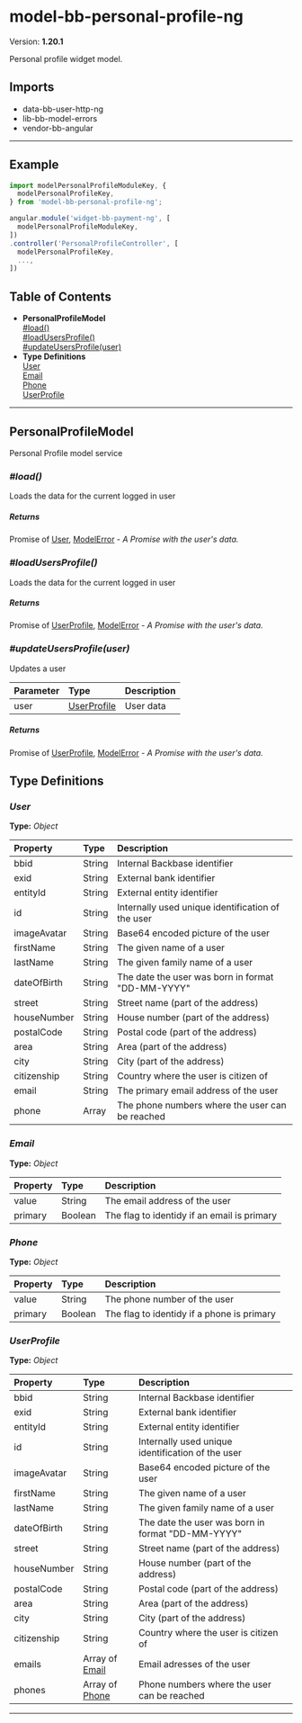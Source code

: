 # model-bb-personal-profile-ng


Version: **1.20.1**

Personal profile widget model.

## Imports

* data-bb-user-http-ng
* lib-bb-model-errors
* vendor-bb-angular

---

## Example

```javascript
import modelPersonalProfileModuleKey, {
  modelPersonalProfileKey,
} from 'model-bb-personal-profile-ng';

angular.module('widget-bb-payment-ng', [
  modelPersonalProfileModuleKey,
])
.controller('PersonalProfileController', [
  modelPersonalProfileKey,
  ...,
])
```

## Table of Contents
- **PersonalProfileModel**<br/>    <a href="#PersonalProfileModel_load">#load()</a><br/>    <a href="#PersonalProfileModel_loadUsersProfile">#loadUsersProfile()</a><br/>    <a href="#PersonalProfileModel_updateUsersProfile">#updateUsersProfile(user)</a><br/>
- **Type Definitions**<br/>    <a href="#User">User</a><br/>    <a href="#Email">Email</a><br/>    <a href="#Phone">Phone</a><br/>    <a href="#UserProfile">UserProfile</a><br/>

---

## PersonalProfileModel

Personal Profile model service

### <a name="PersonalProfileModel_load"></a>*#load()*

Loads the data for the current logged in user

##### Returns

Promise of [User](#User), [ModelError](lib-bb-model-errors.html#ModelError) - *A Promise with the user's data.*

### <a name="PersonalProfileModel_loadUsersProfile"></a>*#loadUsersProfile()*

Loads the data for the current logged in user

##### Returns

Promise of [UserProfile](#UserProfile), [ModelError](lib-bb-model-errors.html#ModelError) - *A Promise with the user's data.*

### <a name="PersonalProfileModel_updateUsersProfile"></a>*#updateUsersProfile(user)*

Updates a user

| Parameter | Type | Description |
| :-- | :-- | :-- |
| user | [UserProfile](#UserProfile) | User data |

##### Returns

Promise of [UserProfile](#UserProfile), [ModelError](lib-bb-model-errors.html#ModelError) - *A Promise with the user's data.*

## Type Definitions


### <a name="User"></a>*User*


**Type:** *Object*


| Property | Type | Description |
| :-- | :-- | :-- |
| bbid | String | Internal Backbase identifier |
| exid | String | External bank identifier |
| entityId | String | External entity identifier |
| id | String | Internally used unique identification of the user |
| imageAvatar | String | Base64 encoded picture of the user |
| firstName | String | The given name of a user |
| lastName | String | The given family name of a user |
| dateOfBirth | String | The date the user was born in format "DD-MM-YYYY" |
| street | String | Street name (part of the address) |
| houseNumber | String | House number (part of the address) |
| postalCode | String | Postal code (part of the address) |
| area | String | Area (part of the address) |
| city | String | City (part of the address) |
| citizenship | String | Country where the user is citizen of |
| email | String | The primary email address of the user |
| phone | Array | The phone numbers where the user can be reached |

### <a name="Email"></a>*Email*


**Type:** *Object*


| Property | Type | Description |
| :-- | :-- | :-- |
| value | String | The email address of the user |
| primary | Boolean | The flag to identidy if an email is primary |

### <a name="Phone"></a>*Phone*


**Type:** *Object*


| Property | Type | Description |
| :-- | :-- | :-- |
| value | String | The phone number of the user |
| primary | Boolean | The flag to identidy if a phone is primary |

### <a name="UserProfile"></a>*UserProfile*


**Type:** *Object*


| Property | Type | Description |
| :-- | :-- | :-- |
| bbid | String | Internal Backbase identifier |
| exid | String | External bank identifier |
| entityId | String | External entity identifier |
| id | String | Internally used unique identification of the user |
| imageAvatar | String | Base64 encoded picture of the user |
| firstName | String | The given name of a user |
| lastName | String | The given family name of a user |
| dateOfBirth | String | The date the user was born in format "DD-MM-YYYY" |
| street | String | Street name (part of the address) |
| houseNumber | String | House number (part of the address) |
| postalCode | String | Postal code (part of the address) |
| area | String | Area (part of the address) |
| city | String | City (part of the address) |
| citizenship | String | Country where the user is citizen of |
| emails | Array of [Email](#Email) | Email adresses of the user |
| phones | Array of [Phone](#Phone) | Phone numbers where the user can be reached |

---
